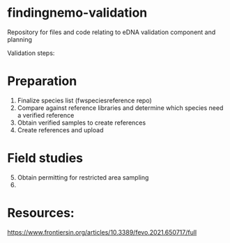 # findingnemo-validation
Repository for files and code relating to eDNA validation component and planning

Validation steps:

# Preparation
1. Finalize species list (fwspeciesreference repo)
2. Compare against reference libraries and determine which species need a verified reference
3. Obtain verified samples to create references
4. Create references and upload

# Field studies
5. Obtain permitting for restricted area sampling
6. <TBC>

  
 # Resources:
  https://www.frontiersin.org/articles/10.3389/fevo.2021.650717/full
